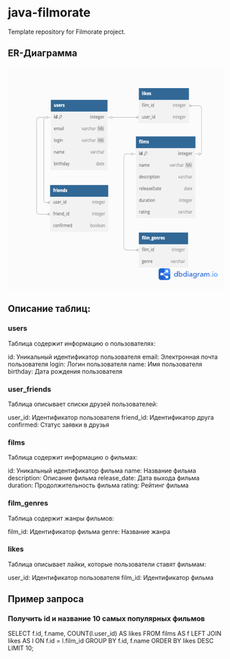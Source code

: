 # java-filmorate
Template repository for Filmorate project.

## ER-Диаграмма
![Диаграмма](./DBDiagram.png)

## Описание таблиц:
### users
Таблица содержит информацию о пользователях:

id: Уникальный идентификатор пользователя
email: Электронная почта пользователя
login: Логин пользователя
name: Имя пользователя
birthday: Дата рождения пользователя

### user_friends
Таблица описывает списки друзей пользователей:

user_id: Идентификатор пользователя
friend_id: Идентификатор друга
confirmed: Статус заявки в друзья

### films
Таблица содержит информацию о фильмах:

id: Уникальный идентификатор фильма
name: Название фильма
description: Описание фильма
release_date: Дата выхода фильма
duration: Продолжительность фильма
rating: Рейтинг фильма

### film_genres
Таблица содержит жанры фильмов:

film_id: Идентификатор фильма
genre: Название жанра


### likes
Таблица описывает лайки, которые пользователи ставят фильмам:

user_id: Идентификатор пользователя
film_id: Идентификатор фильма

## Пример запроса

### Получить id и название 10 самых популярных фильмов

SELECT f.id,
       f.name,
       COUNT(l.user_id) AS likes
FROM films AS f
LEFT JOIN likes AS l ON f.id = l.film_id
GROUP BY f.id, 
         f.name
ORDER BY likes DESC
LIMIT 10;
